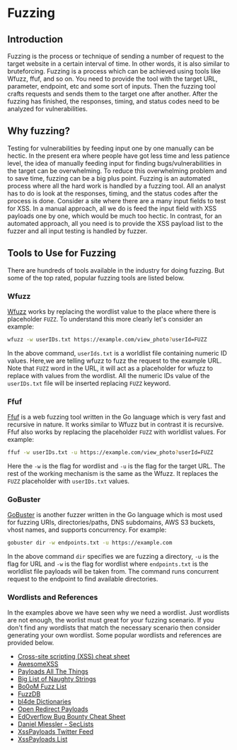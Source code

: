 # Fuzzing

## Introduction

Fuzzing is the process or technique of sending a number of request to the target website in a certain interval of time. In other words, it is also similar to bruteforcing. Fuzzing is a process which can be achieved using tools like Wfuzz, ffuf, and so on. You need to provide the tool with the target URL, parameter, endpoint, etc and some sort of inputs. Then the fuzzing tool crafts requests and sends them to the target one after another. After the fuzzing has finished, the responses, timing, and status codes need to be analyzed for vulnerabilities.

## Why fuzzing?

Testing for vulnerabilities by feeding input one by one manually can be hectic. In the present era where people have got less time and less patience level, the idea of manually feeding input for finding bugs/vulnerabilities in the target can be overwhelming. To reduce this overwhelming problem and to save time, fuzzing can be a big plus point. Fuzzing is an automated process where all the hard work is handled by a fuzzing tool. All an analyst has to do is look at the responses, timing, and the status codes after the process is done. Consider a site where there are a many input fields to test for XSS. In a manual approach, all we do is feed the input field with XSS payloads one by one, which would be much too hectic. In contrast, for an automated approach, all you need is to provide the XSS payload list to the fuzzer and all input testing is handled by fuzzer.

## Tools to Use for Fuzzing

There are hundreds of tools available in the industry for doing fuzzing. But some of the top rated, popular fuzzing tools are listed below.

### Wfuzz

[Wfuzz](https://github.com/xmendez/wfuzz) works by replacing the wordlist value to the place where there is placeholder `FUZZ`. To understand this more clearly let's consider an example:

```bash
wfuzz -w userIDs.txt https://example.com/view_photo?userId=FUZZ
```

In the above command, `userIds.txt` is a worldlist file containing numeric ID values. Here,we are telling wfuzz to fuzz the request to the example URL. Note that `FUZZ` word in the URL, it will act as a placeholder for wfuzz to replace with values from the wordlist. All the numeric IDs value of the `userIDs.txt` file will be inserted replacing `FUZZ` keyword.

### Ffuf

[Ffuf](https://github.com/ffuf/ffuf) is a web fuzzing tool written in the Go language which is very fast and recursive in nature. It works similar to Wfuzz but in contrast it is recursive. Ffuf also works by replacing the placeholder `FUZZ` with worldlist values. For example:

```bash
ffuf -w userIDs.txt -u https://example.com/view_photo?userId=FUZZ
```

Here the `-w` is the flag for wordlist and `-u` is the flag for the target URL. The rest of the working mechanism is the same as the Wfuzz. It replaces the `FUZZ` placeholder with `userIDs.txt` values.

### GoBuster

[GoBuster](https://github.com/OJ/gobuster) is another fuzzer written in the Go language which is most used for fuzzing URIs, directories/paths, DNS subdomains, AWS S3 buckets, vhost names, and supports concurrency. For example:

```bash
gobuster dir -w endpoints.txt -u https://example.com
```

In the above command `dir` specifies we are fuzzing a directory, `-u` is the flag for URL and `-w` is the flag for wordlist where `endpoints.txt` is the worldlist file payloads will be taken from. The command runs concurrent request to the endpoint to find available directories.

### Wordlists and References

In the examples above we have seen why we need a wordlist. Just wordlists are not enough, the worlist must great for your fuzzing scenario. If you don't find any wordlists that match the necessary scenario then consider generating your own wordlist. Some popular wordlists and references are provided below.

- [Cross-site scripting (XSS) cheat sheet](https://portswigger.net/web-security/cross-site-scripting/cheat-sheet)
- [AwesomeXSS](https://github.com/s0md3v/AwesomeXSS)
- [Payloads All The Things](https://github.com/swisskyrepo/PayloadsAllTheThings)
- [Big List of Naughty Strings](https://github.com/minimaxir/big-list-of-naughty-strings)
- [Bo0oM Fuzz List](https://github.com/Bo0oM/fuzz.txt)
- [FuzzDB](https://github.com/fuzzdb-project/fuzzdb)
- [bl4de Dictionaries](https://github.com/bl4de/dictionaries)
- [Open Redirect Payloads](https://github.com/cujanovic/Open-Redirect-Payloads)
- [EdOverflow Bug Bounty Cheat Sheet](https://github.com/EdOverflow/bugbounty-cheatsheet)
- [Daniel Miessler - SecLists](https://github.com/danielmiessler/SecLists)
- [XssPayloads Twitter Feed](https://twitter.com/XssPayloads)
- [XssPayloads List](https://github.com/payloadbox/xss-payload-list)
